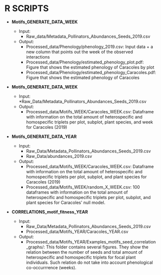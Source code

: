 # R SCRIPTS

* **Motifs_GENERATE_DATA_WEEK**
    * Input:
        * Raw_data/Metadata_Pollinators_Abundances_Seeds_2019.csv
    * Output:
        * Processed_data/Phenology/phenology_2019.csv: Input data + a new column that points out the week of the observed interactions
        * Processed_data/Phenology/estimated_phenology_plot.pdf: Figure that shows the estimated phenology of Caracoles by plot
        * Processed_data/Phenology/estimated_phenology_Caracoles.pdf: Figure that shows the estimated phenology of Caracoles

* **Motifs_GENERATE_DATA_WEEK**
    * Input:
        *Raw_Data/Metadata_Pollinators_Abundances_Seeds_2019.csv
    * Output:
        * Processed_data/Motifs_WEEK/Caracoles_WEEK.csv: Dataframe with information on the total amount of heterospecific and homospecific triplets per plot, subplot, plant species, and week for Caracoles (2019)

* **Motifs_GENERATE_DATA_YEAR**
    * Input:
        * Raw_Data/Metadata_Pollinators_Abundances_Seeds_2019.csv
        * Raw_Data/abundances_2019.csv
    * Output:
        * Processed_data/Motifs_WEEK/Caracoles_WEEK.csv: Dataframe with information on the total amount of heterospecific and homospecific triplets per plot, subplot, and plant species for Caracoles (2019)
        * Processed_data/Motifs_WEEK/random_X_WEEK.csv: 100 dataframes with information on the total amount of heterospecific and homospecific triplets per plot, subplot, and plant species for Caracoles' null model.

* **CORRELATIONS_motif_fitness_YEAR**
    * Input:
        * Raw_Data/Metadata_Pollinators_Abundances_Seeds_2019.csv
        * Processed_data/Motifs_YEAR/Caracoles_YEAR.csv
    * Output:
        * Processed_data/Motifs_YEAR/Examples_motifs_seed_correlation_graphs/: This folder contains several figures. They show the relation between the number of seeds and total amount of heterospecific and homospecific triplets for focal plant individuals. Such relation do not take into account phenological co-occurrrence (weeks).



